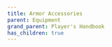 ```yaml
---
title: Armor Accessories
parent: Equipment
grand_parent: Player's Handbook
has_children: true
---
```

